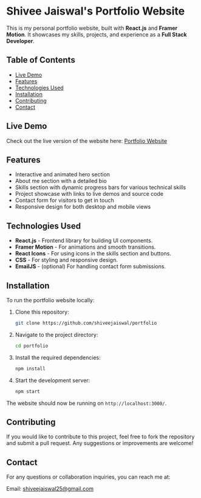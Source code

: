 # Shivee Jaiswal's Portfolio Website

This is my personal portfolio website, built with **React.js** and **Framer Motion**. It showcases my skills, projects, and experience as a **Full Stack Developer**.

## Table of Contents

- [Live Demo](#live-demo)
- [Features](#features)
- [Technologies Used](#technologies-used)
- [Installation](#installation)
- [Contributing](#contributing)
- [Contact](#contact)

## Live Demo

Check out the live version of the website here: [Portfolio Website](https://shiveejaiswal.github.io/portfolio/)

## Features

- Interactive and animated hero section
- About me section with a detailed bio
- Skills section with dynamic progress bars for various technical skills
- Project showcase with links to live demos and source code
- Contact form for visitors to get in touch
- Responsive design for both desktop and mobile views

## Technologies Used

- **React.js** - Frontend library for building UI components.
- **Framer Motion** - For animations and smooth transitions.
- **React Icons** - For using icons in the skills section and buttons.
- **CSS** - For styling and responsive design.
- **EmailJS** - (optional) For handling contact form submissions.

## Installation

To run the portfolio website locally:

1. Clone this repository:

   ```bash
   git clone https://github.com/shiveejaiswal/portfolio
   ```

2. Navigate to the project directory:

   ```bash
   cd portfolio
   ```

3. Install the required dependencies:

   ```bash
   npm install
   ```

4. Start the development server:

   ```bash
   npm start
   ```

The website should now be running on `http://localhost:3000/`.

## Contributing

If you would like to contribute to this project, feel free to fork the repository and submit a pull request. Any suggestions or improvements are welcome!

## Contact

For any questions or collaboration inquiries, you can reach me at:

Email: [shiveejaiswal25@gmail.com](mailto:shiveejaiswal25@gmail.com)
